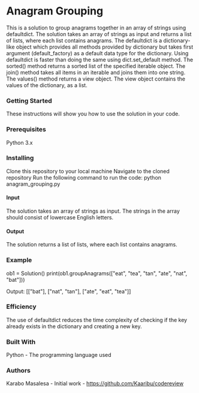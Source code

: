 # Anagram Grouping
This is a solution to group anagrams together in an array of strings using defaultdict. 
The solution takes an array of strings as input and returns a list of lists, where each list contains anagrams.
The defaultdict is a dictionary-like object which provides all methods provided by dictionary but takes first argument (default_factory) as a default data type for the dictionary. Using defaultdict is faster than doing the same using dict.set_default method.
The sorted() method returns a sorted list of the specified iterable object.
The join() method takes all items in an iterable and joins them into one string.
The values() method returns a view object. The view object contains the values of the dictionary, as a list.

### Getting Started
These instructions will show you how to use the solution in your code.

### Prerequisites
Python 3.x

### Installing
Clone this repository to your local machine
Navigate to the cloned repository
Run the following command to run the code:
python anagram_grouping.py

#### Input
The solution takes an array of strings as input. The strings in the array should consist of lowercase English letters.

#### Output
The solution returns a list of lists, where each list contains anagrams.

### Example
ob1 = Solution()
print(ob1.groupAnagrams(["eat", "tea", "tan", "ate", "nat", "bat"]))

Output:
[["bat"], ["nat", "tan"], ["ate", "eat", "tea"]]

### Efficiency
The use of defaultdict reduces the time complexity of checking if the key already exists in the dictionary and creating a new key.

### Built With
Python - The programming language used

### Authors
Karabo Masalesa - Initial work - https://github.com/Kaaribu/codereview


